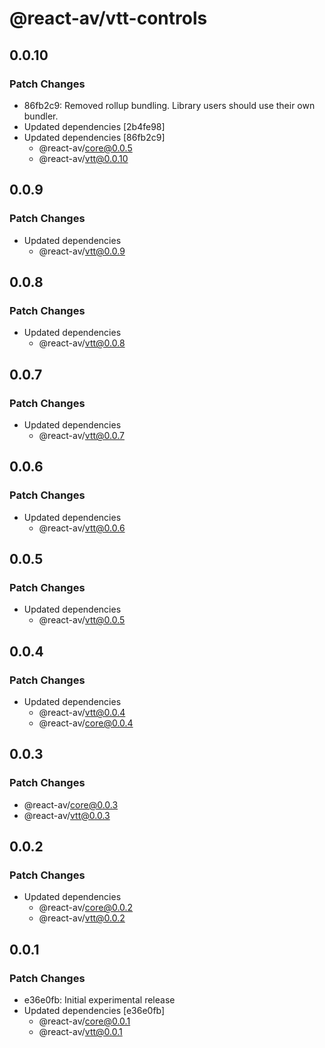 # @react-av/vtt-controls

## 0.0.10

### Patch Changes

- 86fb2c9: Removed rollup bundling. Library users should use their own bundler.
- Updated dependencies [2b4fe98]
- Updated dependencies [86fb2c9]
  - @react-av/core@0.0.5
  - @react-av/vtt@0.0.10

## 0.0.9

### Patch Changes

- Updated dependencies
  - @react-av/vtt@0.0.9

## 0.0.8

### Patch Changes

- Updated dependencies
  - @react-av/vtt@0.0.8

## 0.0.7

### Patch Changes

- Updated dependencies
  - @react-av/vtt@0.0.7

## 0.0.6

### Patch Changes

- Updated dependencies
  - @react-av/vtt@0.0.6

## 0.0.5

### Patch Changes

- Updated dependencies
  - @react-av/vtt@0.0.5

## 0.0.4

### Patch Changes

- Updated dependencies
  - @react-av/vtt@0.0.4
  - @react-av/core@0.0.4

## 0.0.3

### Patch Changes

- @react-av/core@0.0.3
- @react-av/vtt@0.0.3

## 0.0.2

### Patch Changes

- Updated dependencies
  - @react-av/core@0.0.2
  - @react-av/vtt@0.0.2

## 0.0.1

### Patch Changes

- e36e0fb: Initial experimental release
- Updated dependencies [e36e0fb]
  - @react-av/core@0.0.1
  - @react-av/vtt@0.0.1
